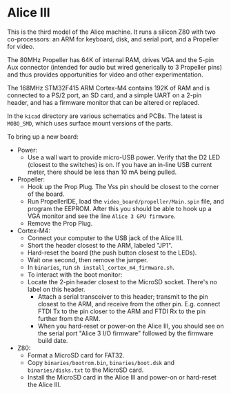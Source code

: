 
# Alice III

This is the third model of the Alice machine. It runs a silicon Z80 with
two co-processors: an ARM for keyboard, disk, and serial port, and a Propeller for video.

The 80MHz Propeller has 64K of internal RAM, drives VGA and the 5-pin Aux connector (intended for audio but wired generically to 3 Propeller pins) and thus provides opportunities for video and other experimentation. 

The 168MHz STM32F415 ARM Cortex-M4 contains 192K of RAM and is connected to a PS/2 port, an SD card, and a simple UART on a 2-pin header, and has a firmware monitor that can be altered or replaced.

In the `kicad` directory are various schematics and PCBs. The latest is
`MOBO_SMD`, which uses surface mount versions of the parts.

To bring up a new board:

* Power:
    * Use a wall wart to provide micro-USB power. Verify that the D2 LED
      (closest to the switches) is on.  If you have an in-line USB
      current meter, there should be less than 10 mA being pulled.
* Propeller:
    * Hook up the Prop Plug. The Vss pin should be closest to the corner of
      the board.
    * Run PropellerIDE, load the `video_board/propeller/Main.spin` file,
      and program the EEPROM. After this you should be able to hook up a VGA
      monitor and see the line `Alice 3 GPU firmware`.
    * Remove the Prop Plug.
* Cortex-M4:
    * Connect your computer to the USB jack of the Alice III.
    * Short the header closest to the ARM, labeled "JP1".
    * Hard-reset the board (the push button closest to the LEDs).
    * Wait one second, then remove the jumper.
    * In `binaries`, run `sh install_cortex_m4_firmware.sh`.
    * To interact with the boot monitor:
	* Locate the 2-pin header closest to the MicroSD socket.
	  There's no label on this header.
        * Attach a serial transceiver to this header; transmit to the pin
	  closest to the ARM, and receive from the other pin.
	  E.g. connect FTDI Tx to the pin closer to the ARM and
	  FTDI Rx to the pin further from the ARM.
        * When you hard-reset or power-on the Alice III, you should see
	  on the serial port "Alice 3 I/O firmware" followed by the
	  firmware build date.
* Z80:
    * Format a MicroSD card for FAT32.
    * Copy `binaries/bootrom.bin`, `binaries/boot.dsk` and `binaries/disks.txt` to the MicroSD card.
    * Install the MicroSD card in the Alice III and power-on or hard-reset the Alice III.

